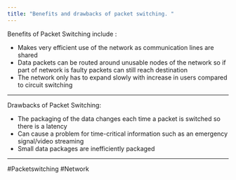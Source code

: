 ```yaml
---
title: "Benefits and drawbacks of packet switching. "
--- 
```

Benefits of Packet Switching include :  

- Makes very efficient use of the network as communication lines are shared  
- Data packets can be routed around unusable nodes of the   network so if part of network is faulty packets   can still reach destination  
- The network only has to expand slowly with increase in users  compared to circuit switching
---
 
Drawbacks of Packet Switching:  

- The packaging of the data changes each time a packet is  switched so there is a latency  
- Can cause a problem for time-critical information such as an   emergency signal/video streaming  
- Small data packages are inefficiently packaged 
---
#Packetswitching
#Network 